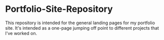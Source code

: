 # Portfolio-Site-Repository
This repository is intended for the general landing pages for my portfolio site. It's intended as a one-page jumping off point to different projects that I've worked on.
